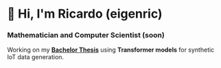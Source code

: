 # 👋 Hi, I'm Ricardo (eigenric)

### Mathematician and Computer Scientist (soon)

Working on my [**Bachelor Thesis**](http://github.com/eigenric/TFG) using **Transformer models** for synthetic IoT data generation.
